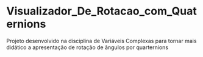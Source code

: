 # Visualizador_De_Rotacao_com_Quaternions
Projeto desenvolvido na disciplina de Variáveis Complexas para tornar mais didático a apresentação de rotação de ângulos por quarternions
